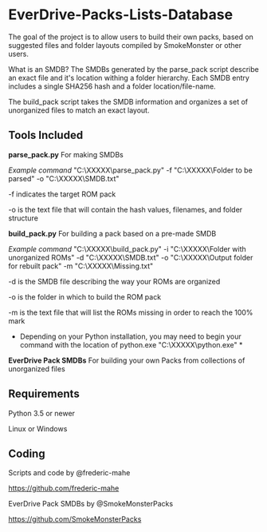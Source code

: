 # EverDrive-Packs-Lists-Database

The goal of the project is to allow users to build their own packs, based on suggested files and folder layouts compiled by SmokeMonster or other users.

What is an SMDB? The SMDBs generated by the parse_pack script describe an exact file and it's location withing a folder hierarchy. Each SMDB entry includes a single SHA256 hash and a folder location/file-name.

The build_pack script takes the SMDB information and organizes a set of unorganized files to match an exact layout.

## Tools Included
**parse_pack.py** For making SMDBs

*Example command* "C:\XXXXX\parse_pack.py" -f "C:\XXXXX\Folder to be parsed" -o "C:\XXXXX\SMDB.txt"

-f indicates the target ROM pack

-o is the text file that will contain the hash values, filenames, and folder structure



**build_pack.py** For building a pack based on a pre-made SMDB

*Example command* "C:\XXXXX\build_pack.py" -i "C:\XXXXX\Folder with unorganized ROMs" -d "C:\XXXXX\SMDB.txt" -o "C:\XXXXX\Output 
folder for rebuilt pack" -m "C:\XXXXX\Missing.txt"

-d is the SMDB file describing the way your ROMs are organized

-o is the folder in which to build the ROM pack

-m is the text file that will list the ROMs missing in order to reach the 100% mark

* Depending on your Python installation, you may need to begin your command with the location of python.exe "C:\XXXXX\python.exe" *



**EverDrive Pack SMDBs** For building your own Packs from collections of unorganized files

## Requirements

Python 3.5 or newer

Linux or Windows

## Coding

Scripts and code by @frederic-mahe

https://github.com/frederic-mahe

EverDrive Pack SMDBs by @SmokeMonsterPacks

https://github.com/SmokeMonsterPacks
